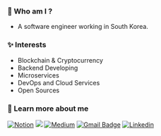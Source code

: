 ### 🚀 Who am I ?
- A software engineer working in South Korea.

### ✨ Interests
- Blockchain & Cryptocurrency
- Backend Developing
- Microservices
- DevOps and Cloud Services
- Open Sources

### 📩 Learn more about me
  [![Notion](https://img.shields.io/badge/Notion-%23000000.svg?style=for-the-badge&logo=notion&logoColor=white)](https://dnjscksdn98.notion.site/Programming-Wiki-ff42b2aa8a93410293c81dc06d4cc4c8)
  [![](https://img.shields.io/badge/Velog-%230A0A0A.svg?&style=for-the-badge&logo=dev-dot-to&logoColor=white)](https://velog.io/@dnjscksdn98)
  [![Medium](https://img.shields.io/badge/medium-%2312100E.svg?&style=for-the-badge&logo=medium&logoColor=white)](https://medium.com/@dnjscksdn98)
  [![Gmail Badge](https://img.shields.io/badge/gmail-D14836?&style=for-the-badge&logo=gmail&logoColor=white)](mailto:dnjscksdn98@gmail.com)
  [![Linkedin](https://img.shields.io/badge/LinkedIn-0077B5?style=for-the-badge&logo=linkedin&logoColor=white)](https://www.linkedin.com/in/alexwon98)
